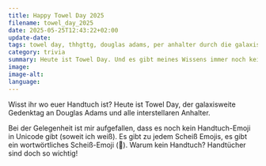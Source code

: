 ```yaml
---
title: Happy Towel Day 2025
filename: towel_day_2025
date: 2025-05-25T12:43:22+02:00
update-date:
tags: towel day, thhgttg, douglas adams, per anhalter durch die galaxis, unicode, emoji
category: trivia
summary: Heute ist Towel Day. Und es gibt meines Wissens immer noch kein Handtuch-Emoji.
image:
image-alt:
language:
---
```


Wisst ihr wo euer Handtuch ist? Heute ist Towel Day, der galaxisweite Gedenktag an Douglas Adams und alle interstellaren Anhalter.

Bei der Gelegenheit ist mir aufgefallen, dass es noch kein Handtuch-Emoji in Unicode gibt (soweit ich weiß). Es gibt zu jedem Scheiß Emojis, es gibt ein wortwörtliches Scheiß-Emoji (💩). Warum kein Handtuch? Handtücher sind doch so wichtig!

